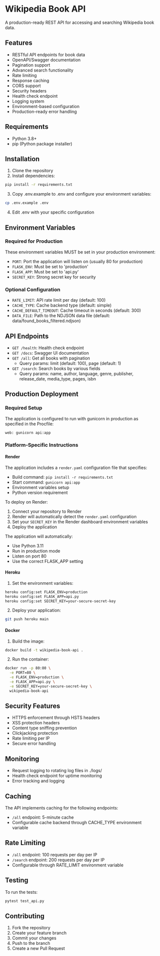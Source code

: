 # Wikipedia Book API

A production-ready REST API for accessing and searching Wikipedia book data.

## Features

- RESTful API endpoints for book data
- OpenAPI/Swagger documentation
- Pagination support
- Advanced search functionality
- Rate limiting
- Response caching
- CORS support
- Security headers
- Health check endpoint
- Logging system
- Environment-based configuration
- Production-ready error handling

## Requirements

- Python 3.8+
- pip (Python package installer)

## Installation

1. Clone the repository
2. Install dependencies:
```bash
pip install -r requirements.txt
```
3. Copy .env.example to .env and configure your environment variables:
```bash
cp .env.example .env
```
4. Edit .env with your specific configuration

## Environment Variables

### Required for Production

These environment variables MUST be set in your production environment:

- `PORT`: Port the application will listen on (usually 80 for production)
- `FLASK_ENV`: Must be set to 'production'
- `FLASK_APP`: Must be set to 'api.py'
- `SECRET_KEY`: Strong secret key for security

### Optional Configuration

- `RATE_LIMIT`: API rate limit per day (default: 100)
- `CACHE_TYPE`: Cache backend type (default: simple)
- `CACHE_DEFAULT_TIMEOUT`: Cache timeout in seconds (default: 300)
- `DATA_FILE`: Path to the NDJSON data file (default: data/found_books_filtered.ndjson)

## API Endpoints

- `GET /health`: Health check endpoint
- `GET /docs`: Swagger UI documentation
- `GET /all`: Get all books with pagination
  - Query params: limit (default: 100), page (default: 1)
- `GET /search`: Search books by various fields
  - Query params: name, author, language, genre, publisher, release_date, media_type, pages, isbn

## Production Deployment

### Required Setup

The application is configured to run with gunicorn in production as specified in the Procfile:
```bash
web: gunicorn api:app
```

### Platform-Specific Instructions

#### Render

The application includes a `render.yaml` configuration file that specifies:
- Build command: `pip install -r requirements.txt`
- Start command: `gunicorn api:app`
- Environment variables setup
- Python version requirement

To deploy on Render:
1. Connect your repository to Render
2. Render will automatically detect the `render.yaml` configuration
3. Set your `SECRET_KEY` in the Render dashboard environment variables
4. Deploy the application

The application will automatically:
- Use Python 3.11
- Run in production mode
- Listen on port 80
- Use the correct FLASK_APP setting

#### Heroku

1. Set the environment variables:
```bash
heroku config:set FLASK_ENV=production
heroku config:set FLASK_APP=api.py
heroku config:set SECRET_KEY=your-secure-secret-key
```

2. Deploy your application:
```bash
git push heroku main
```

#### Docker

1. Build the image:
```bash
docker build -t wikipedia-book-api .
```

2. Run the container:
```bash
docker run -p 80:80 \
  -e PORT=80 \
  -e FLASK_ENV=production \
  -e FLASK_APP=api.py \
  -e SECRET_KEY=your-secure-secret-key \
  wikipedia-book-api
```

## Security Features

- HTTPS enforcement through HSTS headers
- XSS protection headers
- Content type sniffing prevention
- Clickjacking protection
- Rate limiting per IP
- Secure error handling

## Monitoring

- Request logging to rotating log files in ./logs/
- Health check endpoint for uptime monitoring
- Error tracking and logging

## Caching

The API implements caching for the following endpoints:
- `/all` endpoint: 5-minute cache
- Configurable cache backend through CACHE_TYPE environment variable

## Rate Limiting

- `/all` endpoint: 100 requests per day per IP
- `/search` endpoint: 200 requests per day per IP
- Configurable through RATE_LIMIT environment variable

## Testing

To run the tests:
```bash
pytest test_api.py
```

## Contributing

1. Fork the repository
2. Create your feature branch
3. Commit your changes
4. Push to the branch
5. Create a new Pull Request
